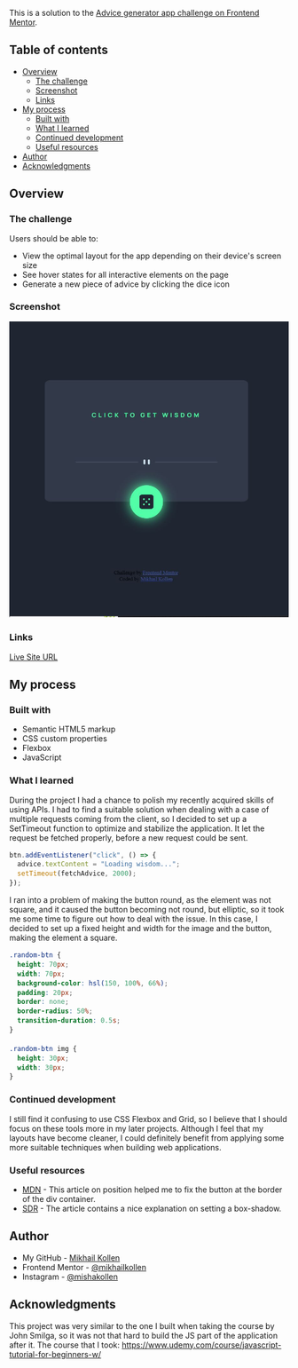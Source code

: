 This is a solution to the [Advice generator app challenge on Frontend Mentor](https://www.frontendmentor.io/challenges/advice-generator-app-QdUG-13db).

## Table of contents

- [Overview](#overview)
  - [The challenge](#the-challenge)
  - [Screenshot](#screenshot)
  - [Links](#links)
- [My process](#my-process)
  - [Built with](#built-with)
  - [What I learned](#what-i-learned)
  - [Continued development](#continued-development)
  - [Useful resources](#useful-resources)
- [Author](#author)
- [Acknowledgments](#acknowledgments)

## Overview

### The challenge

Users should be able to:

- View the optimal layout for the app depending on their device's screen size
- See hover states for all interactive elements on the page
- Generate a new piece of advice by clicking the dice icon

### Screenshot

![](./images/AppScreenshot.JPG)

### Links

[Live Site URL](https://mikhailkollen.github.io/Advice-Generator-Project/)

## My process

### Built with

- Semantic HTML5 markup
- CSS custom properties
- Flexbox
- JavaScript

### What I learned

During the project I had a chance to polish my recently acquired skills of using APIs. I had to find a suitable solution when dealing with a case of multiple requests coming from the client, so I decided to set up a SetTimeout function to optimize and stabilize the application. It let the request be fetched properly, before a new request could be sent.

```js
btn.addEventListener("click", () => {
  advice.textContent = "Loading wisdom...";
  setTimeout(fetchAdvice, 2000);
});
```

I ran into a problem of making the button round, as the element was not square, and it caused the button becoming not round, but elliptic, so it took me some time to figure out how to deal with the issue. In this case, I decided to set up a fixed height and width for the image and the button, making the element a square.

```css
.random-btn {
  height: 70px;
  width: 70px;
  background-color: hsl(150, 100%, 66%);
  padding: 20px;
  border: none;
  border-radius: 50%;
  transition-duration: 0.5s;
}

.random-btn img {
  height: 30px;
  width: 30px;
}
```

### Continued development

I still find it confusing to use CSS Flexbox and Grid, so I believe that I should focus on these tools more in my later projects.
Although I feel that my layouts have become cleaner, I could definitely benefit from applying some more suitable techniques when building web applications.

### Useful resources

- [MDN](https://developer.mozilla.org/en-US/docs/Web/CSS/position#:~:text=An%20absolutely%20positioned%20element%20is,which%20the%20element%20is%20positioned.) - This article on position helped me to fix the button at the border of the div container.
- [SDR](https://superdevresources.com/css-button-glow-effect/#:~:text=In%20order%20to%20have%20this,from%20the%20glow%2Dbutton%20definition.) - The article contains a nice explanation on setting a box-shadow.

## Author

- My GitHub - [Mikhail Kollen](https://github.com/mikhailkollen)
- Frontend Mentor - [@mikhailkollen](https://www.frontendmentor.io/profile/mikhailkollen)
- Instagram - [@mishakollen](https://www.instagram.com/mishakollen/)

## Acknowledgments

This project was very similar to the one I built when taking the course by John Smilga, so it was not that hard to build the JS part of the application after it. The course that I took:
https://www.udemy.com/course/javascript-tutorial-for-beginners-w/
